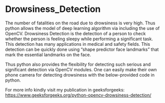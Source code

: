 # Drowsiness_Detection
The number of fatalities on the road due to drowsiness is very high. Thus python allows the model of deep learning algorithm via including the use of OpenCV. Drowsiness Detection is the detection of a person to check whether the person is feeling sleepy while performing a significant task. This detection has many applications in medical and safety fields. This detection can be quickly done using “shape predictor face landmarks” that mark the essential landmarks on the face.

Thus python also provides the flexibility for detecting such serious and significant detection via OpenCV modules. One can easily make their own phone camera for detecting drowsiness with the below-provided code in python.

For more info kindly visit my publication in geeksforgeeks: https://www.geeksforgeeks.org/python-opencv-drowsiness-detection/

